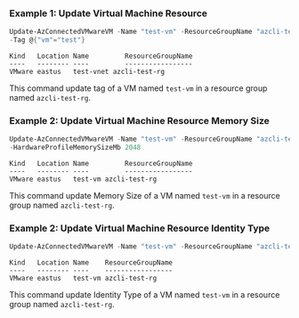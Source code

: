 ### Example 1: Update Virtual Machine Resource
```powershell
Update-AzConnectedVMwareVM -Name "test-vm" -ResourceGroupName "azcli-test-rg" -SubscriptionId "204898ee-cd13-4332-b9d4-55ca5c25496d" 
-Tag @{"vm"="test"}
```

```output
Kind   Location Name         ResourceGroupName
----   -------- ----         -----------------
VMware eastus   test-vnet azcli-test-rg
```

This command update tag of a VM named `test-vm` in a resource group named `azcli-test-rg`.

### Example 2: Update Virtual Machine Resource Memory Size
```powershell
Update-AzConnectedVMwareVM -Name "test-vm" -ResourceGroupName "azcli-test-rg" -SubscriptionId "204898ee-cd13-4332-b9d4-55ca5c25496d" 
-HardwareProfileMemorySizeMb 2048
```

```output
Kind   Location Name         ResourceGroupName
----   -------- ----         -----------------
VMware eastus   test-vm azcli-test-rg
```

This command update Memory Size of a VM named `test-vm` in a resource group named `azcli-test-rg`.

### Example 2: Update Virtual Machine Resource Identity Type
```powershell
Update-AzConnectedVMwareVM -Name "test-vm" -ResourceGroupName "azcli-test-rg" -SubscriptionId "204898ee-cd13-4332-b9d4-55ca5c25496d" -IdentityType "SystemAssigned"
```

```output
Kind   Location Name    ResourceGroupName
----   -------- ----    -----------------
VMware eastus   test-vm azcli-test-rg
```

This command update Identity Type of a VM named `test-vm` in a resource group named `azcli-test-rg`.
